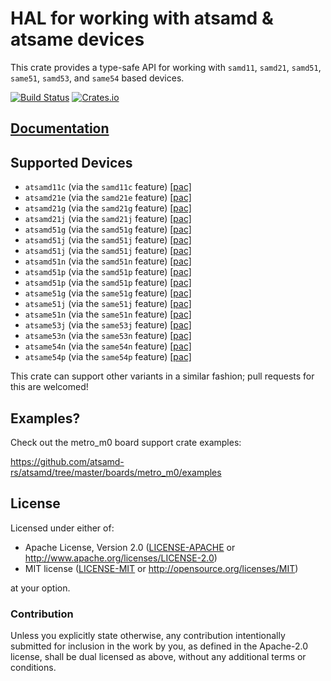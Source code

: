 # HAL for working with atsamd & atsame devices

This crate provides a type-safe API for working with `samd11`, `samd21`, `samd51`, `same51`, `samd53`, and `same54` based devices.

[![Build Status](https://travis-ci.org/atsamd-rs/atsamd.svg?branch=master)](https://travis-ci.org/atsamd-rs/atsamd)
[![Crates.io](https://img.shields.io/crates/v/atsamd-hal.svg)](https://crates.io/crates/atsamd-hal)

## [Documentation](https://docs.rs/atsamd-hal)

## Supported Devices

* `atsamd11c` (via the `samd11c` feature) [[pac]](https://github.com/atsamd-rs/atsamd/tree/master/pac/atsamd11c)
* `atsamd21e` (via the `samd21e` feature) [[pac]](https://github.com/atsamd-rs/atsamd/tree/master/pac/atsamd21e)
* `atsamd21g` (via the `samd21g` feature) [[pac]](https://github.com/atsamd-rs/atsamd/tree/master/pac/atsamd21g)
* `atsamd21j` (via the `samd21j` feature) [[pac]](https://github.com/atsamd-rs/atsamd/tree/master/pac/atsamd21j)
* `atsamd51g` (via the `samd51g` feature) [[pac]](https://github.com/atsamd-rs/atsamd/tree/master/pac/atsamd51g)
* `atsamd51j` (via the `samd51j` feature) [[pac]](https://github.com/atsamd-rs/atsamd/tree/master/pac/atsamd51j)
* `atsamd51j` (via the `samd51j` feature) [[pac]](https://github.com/atsamd-rs/atsamd/tree/master/pac/atsamd51j)
* `atsamd51n` (via the `samd51n` feature) [[pac]](https://github.com/atsamd-rs/atsamd/tree/master/pac/atsamd51n)
* `atsamd51p` (via the `samd51p` feature) [[pac]](https://github.com/atsamd-rs/atsamd/tree/master/pac/atsamd51p)
* `atsamd51p` (via the `samd51p` feature) [[pac]](https://github.com/atsamd-rs/atsamd/tree/master/pac/atsamd51p)
* `atsame51g` (via the `same51g` feature) [[pac]](https://github.com/atsamd-rs/atsamd/tree/master/pac/atsame51g)
* `atsame51j` (via the `same51j` feature) [[pac]](https://github.com/atsamd-rs/atsamd/tree/master/pac/atsame51j)
* `atsame51n` (via the `same51n` feature) [[pac]](https://github.com/atsamd-rs/atsamd/tree/master/pac/atsame51n)
* `atsame53j` (via the `same53j` feature) [[pac]](https://github.com/atsamd-rs/atsamd/tree/master/pac/atsame53j)
* `atsame53n` (via the `same53n` feature) [[pac]](https://github.com/atsamd-rs/atsamd/tree/master/pac/atsame53n)
* `atsame54n` (via the `same54n` feature) [[pac]](https://github.com/atsamd-rs/atsamd/tree/master/pac/atsame54n)
* `atsame54p` (via the `same54p` feature) [[pac]](https://github.com/atsamd-rs/atsamd/tree/master/pac/atsame54p)

This crate can support other variants in a similar fashion; pull requests for this are welcomed!

## Examples?

Check out the metro_m0 board support crate examples:

https://github.com/atsamd-rs/atsamd/tree/master/boards/metro_m0/examples

## License

Licensed under either of:

- Apache License, Version 2.0 ([LICENSE-APACHE](https://github.com/atsamd-rs/atsamd/blob/master/LICENSE-APACHE) or
  http://www.apache.org/licenses/LICENSE-2.0)
- MIT license ([LICENSE-MIT](https://github.com/atsamd-rs/atsamd/blob/master/LICENSE-MIT) or http://opensource.org/licenses/MIT)

at your option.

### Contribution

Unless you explicitly state otherwise, any contribution intentionally submitted
for inclusion in the work by you, as defined in the Apache-2.0 license, shall
be dual licensed as above, without any additional terms or conditions.
